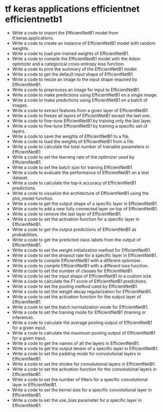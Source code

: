 # tf keras applications efficientnet efficientnetb1

- Write a code to import the EfficientNetB1 model from tf.keras.applications.
- Write a code to create an instance of EfficientNetB1 model with random weights.
- Write a code to load pre-trained weights of EfficientNetB1.
- Write a code to compile the EfficientNetB1 model with the Adam optimizer and a categorical cross-entropy loss function.
- Write a code to print the summary of the EfficientNetB1 model.
- Write a code to get the default input shape of EfficientNetB1.
- Write a code to resize an image to the input shape required by EfficientNetB1.
- Write a code to preprocess an image for input to EfficientNetB1.
- Write a code to make predictions using EfficientNetB1 on a single image.
- Write a code to make predictions using EfficientNetB1 on a batch of images.
- Write a code to extract features from a given layer of EfficientNetB1.
- Write a code to freeze all layers of EfficientNetB1 except the last one.
- Write a code to fine-tune EfficientNetB1 by training only the last layer.
- Write a code to fine-tune EfficientNetB1 by training a specific set of layers.
- Write a code to save the weights of EfficientNetB1 to a file.
- Write a code to load the weights of EfficientNetB1 from a file.
- Write a code to calculate the total number of trainable parameters in EfficientNetB1.
- Write a code to set the learning rate of the optimizer used by EfficientNetB1.
- Write a code to set the batch size for training EfficientNetB1.
- Write a code to evaluate the performance of EfficientNetB1 on a test dataset.
- Write a code to calculate the top-k accuracy of EfficientNetB1 predictions.
- Write a code to visualize the architecture of EfficientNetB1 using the plot_model function.
- Write a code to get the output shape of a specific layer in EfficientNetB1.
- Write a code to add a new fully connected layer on top of EfficientNetB1.
- Write a code to remove the last layer of EfficientNetB1.
- Write a code to set the activation function for a specific layer in EfficientNetB1.
- Write a code to get the output predictions of EfficientNetB1 as probabilities.
- Write a code to get the predicted class labels from the output of EfficientNetB1.
- Write a code to set the weight initialization method for EfficientNetB1.
- Write a code to set the dropout rate for a specific layer in EfficientNetB1.
- Write a code to compile EfficientNetB1 with a different optimizer.
- Write a code to compile EfficientNetB1 with a different loss function.
- Write a code to set the number of classes for EfficientNetB1.
- Write a code to set the input shape of EfficientNetB1 to a custom size.
- Write a code to calculate the F1 score of EfficientNetB1 predictions.
- Write a code to set the pooling method used by EfficientNetB1.
- Write a code to set the weight decay regularization for EfficientNetB1.
- Write a code to set the activation function for the output layer of EfficientNetB1.
- Write a code to set the batch normalization mode for EfficientNetB1.
- Write a code to set the training mode for EfficientNetB1 (training or inference).
- Write a code to calculate the average pooling output of EfficientNetB1 for a given input.
- Write a code to calculate the maximum pooling output of EfficientNetB1 for a given input.
- Write a code to get the names of all the layers in EfficientNetB1.
- Write a code to get the output tensor of a specific layer in EfficientNetB1.
- Write a code to set the padding mode for convolutional layers in EfficientNetB1.
- Write a code to set the strides for convolutional layers in EfficientNetB1.
- Write a code to set the activation function for the convolutional layers in EfficientNetB1.
- Write a code to set the number of filters for a specific convolutional layer in EfficientNetB1.
- Write a code to set the kernel size for a specific convolutional layer in EfficientNetB1.
- Write a code to set the use_bias parameter for a specific layer in EfficientNetB1.